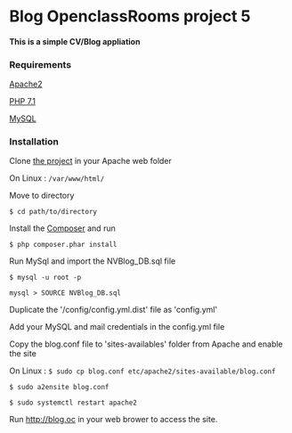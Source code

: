 # Blog OpenclassRooms project 5

#### This is a simple CV/Blog appliation

### Requirements

[Apache2](https://httpd.apache.org/download.cgi)

[PHP 7.1](http://php.net/downloads.php)

[MySQL](https://www.mysql.com)

### Installation

Clone [the project](https://github.com/nverjus/blog-oc-p5) in your Apache web folder

On Linux : `/var/www/html/`

Move to directory

`$ cd path/to/directory`

Install the [Composer](https://getcomposer.org/download/) and run

`$ php composer.phar install`

Run MySql and import the NVBlog_DB.sql file

 `$ mysql -u root -p`

 `mysql > SOURCE NVBlog_DB.sql`

 Duplicate the '/config/config.yml.dist' file as 'config.yml'

 Add your MySQL and mail credentials in the config.yml file

 Copy the blog.conf file to 'sites-availables' folder from Apache and enable the site

 On Linux :
 `$ sudo cp blog.conf etc/apache2/sites-available/blog.conf`

 `$ sudo a2ensite blog.conf`

 `$ sudo systemctl restart apache2`

 Run <http://blog.oc> in your web brower to access the site.
